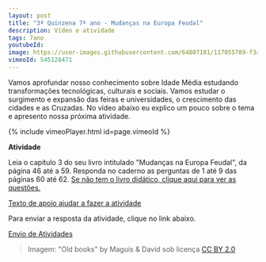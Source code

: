 ```yaml
---
layout: post
title: "3ª Quinzena 7º ano - Mudanças na Europa Feudal"
description: Vídeo e atividade
tags: 7ano
youtubeId: 
image: https://user-images.githubusercontent.com/64807181/117055789-f3a98100-acf1-11eb-9e6c-b54f07fa7c6f.png 
vimeoId: 545128471
---
```


Vamos aprofundar nosso conhecimento sobre Idade Média estudando transformações tecnológicas, culturais e sociais. Vamos estudar o surgimento e expansão das feiras e universidades, o crescimento das cidades e as Cruzadas. No vídeo abaixo eu explico um pouco sobre o tema e apresento nossa próxima atividade.

{% include vimeoPlayer.html id=page.vimeoId %}

**Atividade**

Leia o capítulo 3 do seu livro intitulado "Mudanças na Europa Feudal", da página 46 até a 59.
Responda no caderno as perguntas de 1 até 9 das páginas 60 até 62. 
[Se não tem o livro didático, clique aqui para ver as questões.](https://drive.google.com/drive/folders/1j966pgNUd2MZNikjmIt8b4VWPXejzMGW?usp=sharing)

[Texto de apoio ajudar a fazer a atividade](https://brasilescola.uol.com.br/historiag/baixa-idade-media.htm)

Para enviar a resposta da atividade, clique no link abaixo.

[Envio de Atividades](https://0jonjo.github.io/arcada/send.html)

>Imagem: "Old books" by Maguis & David sob licença [CC BY 2.0](https://creativecommons.org/licenses/by/2.0/) 

